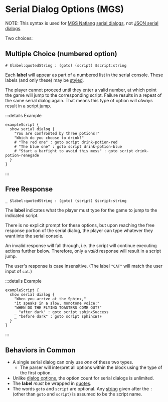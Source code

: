 # Serial Dialog Options (MGS)

NOTE: This syntax is used for [MGS Natlang](../mgs/mgs_natlang) [serial dialogs](../mgs/serial_dialogs_mgs), not [JSON serial dialogs](../dialogs/serial_dialogs_json).

Two choices:

## Multiple Choice (numbered option)

```
# $label:quotedString : (goto) (script) $script:string
```

Each **label** will appear as part of a numbered list in the serial console. These labels (and only these) may be [styled](../mgs/serial_styles).

The player cannot proceed until they enter a valid number, at which point the game will jump to the corresponding script. Failure results in a repeat of the same serial dialog again. That means this type of option will *always* result in a script jump.

:::details Example
```mgs{5-7}
exampleScript {
  show serial dialog {
    "You are confronted by three potions!"
    "Which do you choose to drink?"
    # "The red one" : goto script drink-potion-red
    # "The blue one" : goto script drink-potion-blue
    # "Start a barfight to avoid this mess" : goto script drink-potion-renegade
  }
}
```
:::

## Free Response

```
_ $label:quotedString : (goto) (script) $script:string
```

The **label** indicates what the player must type for the game to jump to the indicated script.

There is no explicit prompt for these options, but upon reaching the free response portion of the serial dialog, the player can type whatever they want into the serial console.

An invalid response will fall through, i.e. the script will continue executing actions further below. Therefore, only a *valid* response will result in a script jump.

The user's response is case insensitive. (The label `"CAT"` will match the user input of `cat`.)

:::details Example
```mgs{6-7}
exampleScript {
  show serial dialog {
    "When you arrive at the Sphinx,"
    "it speaks in a slow, monotone voice:"
    "WHEN DO THE FLYING TOASTERS COME OUT?"
    _ "after dark" : goto script sphinxSuccess
    _ "before dark" : goto script sphinxWTF
  }
}
```
:::

## Behaviors in Common

- A single serial dialog can only use *one* of these two types.
	- The parser will interpret all options within the block using the type of the first option.
- Unlike [dialog options](../mgs/dialog_options_mgs), the option count for serial dialogs is unlimited.
- The **label** *must* be wrapped in [quotes](../mgs/variables/quoted_string).
- The words `goto` and `script` are optional. Any [string](../mgs/variables/string) given after the `:` (other than `goto` and `script`) is assumed to be the script name.
